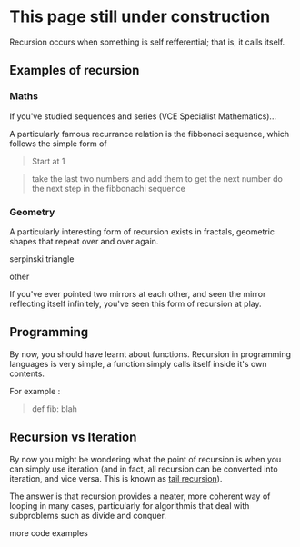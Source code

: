 # This page still under construction

Recursion occurs when something is self refferential; that is, it calls itself.


## Examples of recursion

### Maths

If you've studied sequences and series (VCE Specialist Mathematics)...

A particularly famous recurrance relation is the fibbonaci sequence, which follows the simple form of 

> Start at 1

> take the last two numbers and add them to get the next number
> do the next step in the fibbonachi sequence

### Geometry

A particularly interesting form of recursion exists in fractals, geometric shapes that repeat over and over again.

serpinski triangle

other

If you've ever pointed two mirrors at each other, and seen the mirror reflecting itself infinitely, you've seen this form of recursion at play.

## Programming

By now, you should have learnt about functions. Recursion in programming languages is very simple, a function simply calls itself inside it's own contents.

For example :

> def fib:
blah

## Recursion vs Iteration

By now you might be wondering what the point of recursion is when you can simply use iteration (and in fact, all recursion can be converted into iteration, and vice versa. This is known as [tail recursion](tailrecursion)). 

The answer is that recursion provides a neater, more coherent way of looping in many cases, particularly for algorithmis that deal with subproblems such as divide and conquer.

more code examples